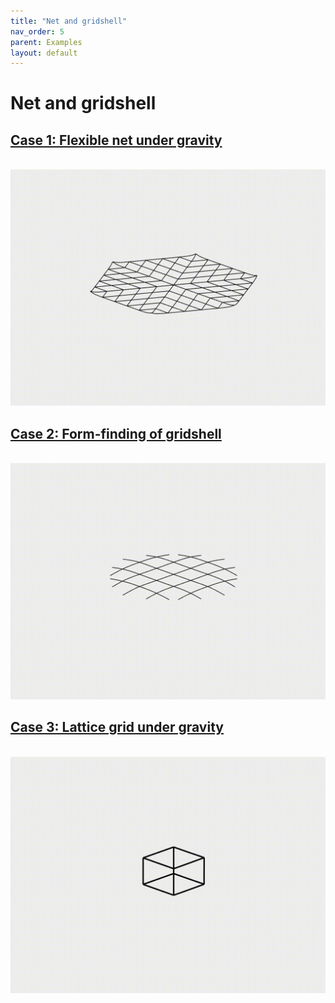 ```yaml
---
title: "Net and gridshell"
nav_order: 5
parent: Examples
layout: default
---
```


# Net and gridshell

## [Case 1: Flexible net under gravity](rod_network_case_1.html)
<br/><img src='../assets/videos/net_1.gif' width="600">

## [Case 2: Form-finding of gridshell](rod_network_case_2.html)
<br/><img src='../assets/videos/net_2.gif' width="600">

## [Case 3: Lattice grid under gravity](rod_network_case_3.html)
<br/><img src='../assets/videos/net_3.gif' width="600">

